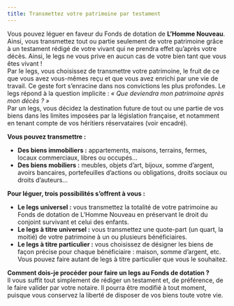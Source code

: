 ```yaml
---
title: Transmettez votre patrimoine par testament
---
```


Vous pouvez léguer en faveur du Fonds de dotation de **L’Homme Nouveau**. Ainsi, vous transmettez tout ou partie seulement de votre patrimoine grâce à un testament rédigé de votre vivant qui ne prendra effet qu’après votre décès. Ainsi, le legs ne vous prive en aucun cas de votre bien tant que vous êtes vivant !  
Par le legs, vous choisissez de transmettre votre patrimoine, le fruit de ce que vous avez vous-mêmes reçu et que vous avez enrichi par une vie de travail. Ce geste fort s’enracine dans nos convictions les plus profondes. Le legs répond à la question implicite : *« Que deviendra mon patrimoine après mon décès ? »*  
Par un legs, vous décidez la destination future de tout ou une partie de vos biens dans les limites imposées par la législation française, et notamment en tenant compte de vos héritiers réservataires (voir encadré).  

**Vous pouvez transmettre :**  

* **Des biens immobiliers :** appartements, maisons, terrains, fermes, locaux commerciaux, libres ou occupés...  
* **Des biens mobiliers :** meubles, objets d’art, bijoux, somme d’argent, avoirs bancaires, portefeuilles d’actions ou obligations, droits sociaux ou droits d’auteurs...  

**Pour léguer, trois possibilités s’offrent à vous :**  

* **Le legs universel :** vous transmettez la totalité de votre patrimoine au Fonds de dotation de L’Homme Nouveau en préservant le droit du conjoint survivant et celui des enfants.  
* **Le legs à titre universel :** vous transmettez une quote-part (un quart, la moitié) de votre patrimoine à un ou plusieurs bénéficiaires.  
* **Le legs à titre particulier :** vous choisissez de désigner les biens de façon précise pour chaque bénéficiaire : maison, somme d’argent, etc. Vous pouvez faire autant de legs à titre particulier que vous le souhaitez.  

**Comment dois-je procéder pour faire un legs au Fonds de dotation ?**  
Il vous suffit tout simplement de rédiger un testament et, de préférence, de le faire valider par votre notaire. Il pourra être modifié à tout moment, puisque vous conservez la liberté de disposer de vos biens toute votre vie.  
